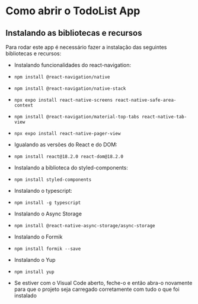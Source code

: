 # Como abrir o TodoList App
 
## Instalando as bibliotecas e recursos

Para rodar este app é necessário fazer a instalação das seguintes bibliotecas e recursos:

* Instalando funcionalidades do react-navigation:
* `npm install @react-navigation/native`
* `npm install @react-navigation/native-stack`
* `npx expo install react-native-screens react-native-safe-area-context`
* `npm install @react-navigation/material-top-tabs react-native-tab-view`
* `npx expo install react-native-pager-view`

* Igualando as versões do React e do DOM:
* `npm install react@18.2.0 react-dom@18.2.0`

* Instalando a biblioteca do styled-components:
* `npm install styled-components`

* Instalando o typescript:
* `npm install -g typescript`

* Instalando o Async Storage
* `npm install @react-native-async-storage/async-storage`

* Instalando o Formik
* `npm install formik --save`

* Instalando o Yup
* `npm install yup`

* Se estiver com o Visual Code aberto, feche-o e então abra-o novamente para que o projeto seja carregado corretamente com tudo o que foi instalado